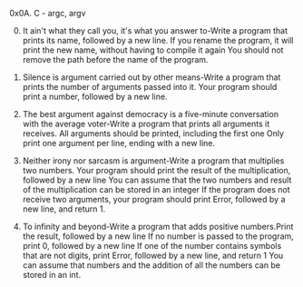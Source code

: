 0x0A. C - argc, argv

0. It ain't what they call you, it's what you answer to-Write a program that prints its name, followed by a new line.
If you rename the program, it will print the new name, without having to compile it again
You should not remove the path before the name of the program.

1. Silence is argument carried out by other means-Write a program that prints the number of arguments passed into it.
Your program should print a number, followed by a new line.

2. The best argument against democracy is a five-minute conversation with the average voter-Write a program that prints all arguments it receives.
All arguments should be printed, including the first one
Only print one argument per line, ending with a new line.

3. Neither irony nor sarcasm is argument-Write a program that multiplies two numbers.
Your program should print the result of the multiplication, followed by a new line
You can assume that the two numbers and result of the multiplication can be stored in an integer
If the program does not receive two arguments, your program should print Error, followed by a new line, and return 1.

4. To infinity and beyond-Write a program that adds positive numbers.Print the result, followed by a new line
If no number is passed to the program, print 0, followed by a new line
If one of the number contains symbols that are not digits, print Error, followed by a new line, and return 1
You can assume that numbers and the addition of all the numbers can be stored in an int.
